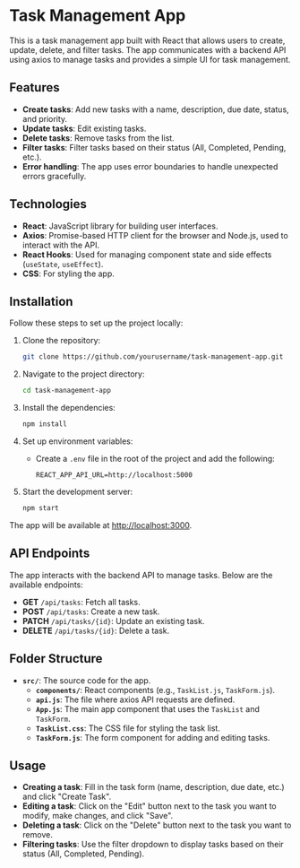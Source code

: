 # Task Management App

This is a task management app built with React that allows users to create, update, delete, and filter tasks. The app communicates with a backend API using axios to manage tasks and provides a simple UI for task management.

## Features

- **Create tasks**: Add new tasks with a name, description, due date, status, and priority.
- **Update tasks**: Edit existing tasks.
- **Delete tasks**: Remove tasks from the list.
- **Filter tasks**: Filter tasks based on their status (All, Completed, Pending, etc.).
- **Error handling**: The app uses error boundaries to handle unexpected errors gracefully.

## Technologies

- **React**: JavaScript library for building user interfaces.
- **Axios**: Promise-based HTTP client for the browser and Node.js, used to interact with the API.
- **React Hooks**: Used for managing component state and side effects (`useState`, `useEffect`).
- **CSS**: For styling the app.

## Installation

Follow these steps to set up the project locally:

1. Clone the repository:
    ```bash
    git clone https://github.com/yourusername/task-management-app.git
    ```

2. Navigate to the project directory:
    ```bash
    cd task-management-app
    ```

3. Install the dependencies:
    ```bash
    npm install
    ```

4. Set up environment variables:
   - Create a `.env` file in the root of the project and add the following:
     ```
     REACT_APP_API_URL=http://localhost:5000
     ```

5. Start the development server:
    ```bash
    npm start
    ```

The app will be available at [http://localhost:3000](http://localhost:3000).

## API Endpoints

The app interacts with the backend API to manage tasks. Below are the available endpoints:

- **GET** `/api/tasks`: Fetch all tasks.
- **POST** `/api/tasks`: Create a new task.
- **PATCH** `/api/tasks/{id}`: Update an existing task.
- **DELETE** `/api/tasks/{id}`: Delete a task.

## Folder Structure

- **`src/`**: The source code for the app.
  - **`components/`**: React components (e.g., `TaskList.js`, `TaskForm.js`).
  - **`api.js`**: The file where axios API requests are defined.
  - **`App.js`**: The main app component that uses the `TaskList` and `TaskForm`.
  - **`TaskList.css`**: The CSS file for styling the task list.
  - **`TaskForm.js`**: The form component for adding and editing tasks.

## Usage

- **Creating a task**: Fill in the task form (name, description, due date, etc.) and click "Create Task".
- **Editing a task**: Click on the "Edit" button next to the task you want to modify, make changes, and click "Save".
- **Deleting a task**: Click on the "Delete" button next to the task you want to remove.
- **Filtering tasks**: Use the filter dropdown to display tasks based on their status (All, Completed, Pending).

    